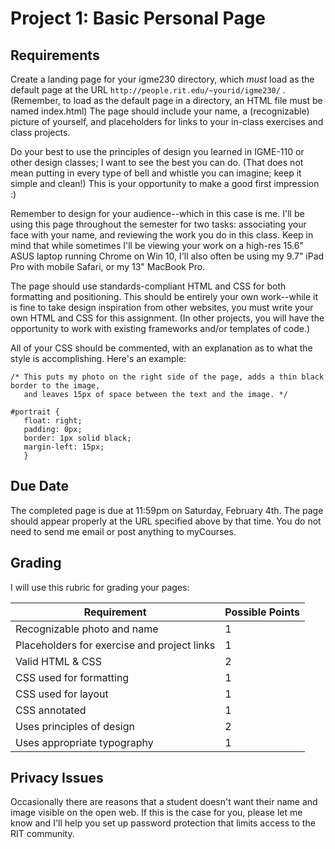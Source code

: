 # Project 1: Basic Personal Page

## Requirements
Create a landing page for your igme230 directory, which *must* load as the default page at the URL `http://people.rit.edu/~yourid/igme230/` . (Remember, to load as the default page in a directory, an HTML file must be named index.html) The page should include your name, a (recognizable) picture of yourself, and placeholders for links to your in-class exercises and class projects. 

Do your best to use the principles of design you learned in IGME-110 or other design classes; I want to see the best you can do. (That does not mean putting in every type of bell and whistle you can imagine; keep it simple and clean!) This is your opportunity to make a good first impression :) 

Remember to design for your audience--which in this case is me. I'll be using this page throughout the semester for two tasks: associating your face with your name, and reviewing the work you do in this class. Keep in mind that while sometimes I'll be viewing your work on a high-res 15.6" ASUS laptop running Chrome on Win 10, I'll also often be using my 9.7" iPad Pro with mobile Safari, or my 13" MacBook Pro. 

The page should use standards-compliant HTML and CSS for both formatting and positioning. This should be entirely your own work--while it is fine to take design inspiration from other websites, you must write your own HTML and CSS for this assignment. (In other projects, you will have the opportunity to work with existing frameworks and/or templates of code.) 

All of your CSS should be commented, with an explanation as to what the style is accomplishing. Here's an example:

```
/* This puts my photo on the right side of the page, adds a thin black border to the image, 
   and leaves 15px of space between the text and the image. */

#portrait {
   float: right;
   padding: 0px;
   border: 1px solid black;
   margin-left: 15px;
   }
```

## Due Date
The completed page is due at 11:59pm on Saturday, February 4th. The page should appear properly at the URL specified above by that time. You do not need to send me email or post anything to myCourses.

## Grading
I will use this rubric for grading your pages:

Requirement | Possible Points |
----------- | --------------- |
Recognizable photo and name | 1 |
Placeholders for exercise and project links | 1 |
Valid HTML & CSS | 2 |
CSS used for formatting | 1 |
CSS used for layout | 1 |
CSS annotated | 1 |
Uses principles of design | 2 |
Uses appropriate typography | 1 |

## Privacy Issues
Occasionally there are reasons that a student doesn't want their name and image visible on the open web. If this is the case for you, please let me know and I'll help you set up password protection that limits access to the RIT community. 
